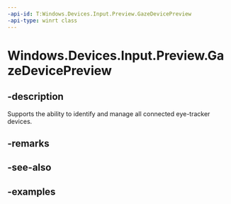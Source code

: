 ```yaml
---
-api-id: T:Windows.Devices.Input.Preview.GazeDevicePreview
-api-type: winrt class
---
```


<!-- Class syntax.
public class GazeDevicePreview 
-->

# Windows.Devices.Input.Preview.GazeDevicePreview

## -description

Supports the ability to identify and manage all connected eye-tracker devices.

## -remarks

## -see-also

## -examples

